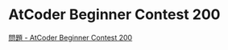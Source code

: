 AtCoder Beginner Contest 200
===

[問題 - AtCoder Beginner Contest 200](https://atcoder.jp/contests/abc200/tasks)
